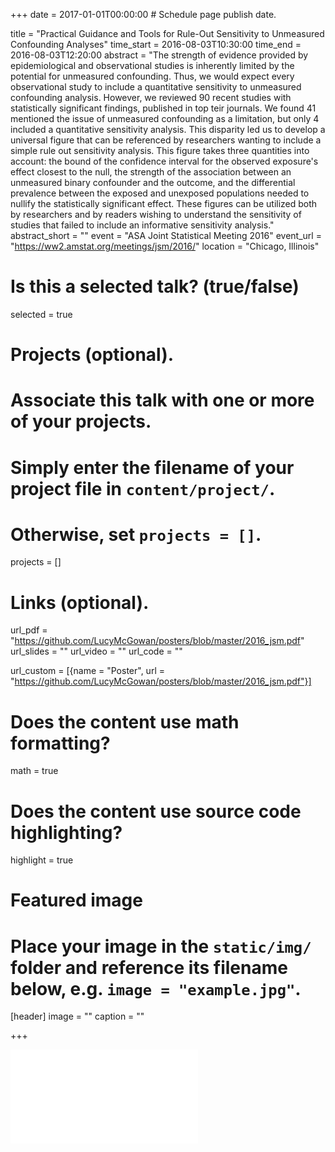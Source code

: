 +++
date = 2017-01-01T00:00:00  # Schedule page publish date.

title = "Practical Guidance and Tools for Rule-Out Sensitivity to Unmeasured Confounding Analyses"
time_start = 2016-08-03T10:30:00
time_end = 2016-08-03T12:20:00
abstract = "The strength of evidence provided by epidemiological and observational studies is inherently limited by the potential for unmeasured confounding. Thus, we would expect every observational study to include a quantitative sensitivity to unmeasured confounding analysis. However, we reviewed 90 recent studies with statistically significant findings, published in top teir journals. We found 41 mentioned the issue of unmeasured confounding as a limitation, but only 4 included a quantitative sensitivity analysis. This disparity led us to develop a universal figure that can be referenced by researchers wanting to include a simple rule out sensitivity analysis. This figure takes three quantities into account: the bound of the confidence interval for the observed exposure's effect closest to the null, the strength of the association between an unmeasured binary confounder and the outcome, and the differential prevalence between the exposed and unexposed populations needed to nullify the statistically significant effect. These figures can be utilized both by researchers and by readers wishing to understand the sensitivity of studies that failed to include an informative sensitivity analysis."
abstract_short = ""
event = "ASA Joint Statistical Meeting 2016"
event_url = "https://ww2.amstat.org/meetings/jsm/2016/"
location = "Chicago, Illinois"

# Is this a selected talk? (true/false)
selected = true

# Projects (optional).
#   Associate this talk with one or more of your projects.
#   Simply enter the filename of your project file in `content/project/`.
#   Otherwise, set `projects = []`.
projects = []

# Links (optional).
url_pdf = "https://github.com/LucyMcGowan/posters/blob/master/2016_jsm.pdf"
url_slides = ""
url_video = ""
url_code = ""

url_custom = [{name = "Poster", url = "https://github.com/LucyMcGowan/posters/blob/master/2016_jsm.pdf"}]

# Does the content use math formatting?
math = true

# Does the content use source code highlighting?
highlight = true

# Featured image
# Place your image in the `static/img/` folder and reference its filename below, e.g. `image = "example.jpg"`.
[header]
image = ""
caption = ""

+++

<a target="_blank" href = "/img/2016_jsm.pdf"> ![](/img/2016_jsm.pdf) </a>